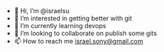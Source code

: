 - 👋 Hi, I’m @israelsu
- 👀 I’m interested in getting better with git
- 🌱 I’m currently learning devops
- 💞️ I’m looking to collaborate on publish some gits 
- 📫 How to reach me israel.sony@gmail.com

<!---
israelsu/israelsu is a ✨ special ✨ repository because its `README.md` (this file) appears on your GitHub profile.
You can click the Preview link to take a look at your changes.
--->
